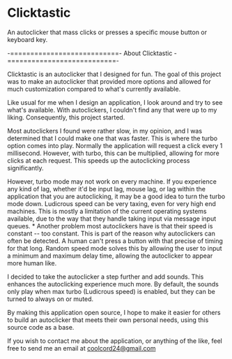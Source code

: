 Clicktastic
===========

An autoclicker that mass clicks or presses a specific mouse button or keyboard key.

-===========================- About Clicktastic -===========================-

Clicktastic is an autoclicker that I designed for fun. The goal of this 
project was to make an autoclicker that provided more options and allowed
for much customization compared to what's currently available.

Like usual for me when I design an application, I look around and try to see
what's available. With autoclickers, I couldn't find any that were up to my
liking. Consequently, this project started.

Most autoclickers I found were rather slow, in my opinion, and I was determined
that I could make one that was faster. This is where the turbo option comes 
into play. Normally the application will request a click every 1 millisecond.
However, with turbo, this can be multiplied, allowing for more clicks at each
request. This speeds up the autoclicking process significantly.

However, turbo mode may not work on every machine. If you experience any kind
of lag, whether it'd be input lag, mouse lag, or lag within the application 
that you are autoclicking, it may be a good idea to turn the turbo mode down.
Ludicrous speed can be very taxing, even for very high end machines. This is 
mostly a limitation of the current operating systems available, due to the
way that they handle taking input via message input queues.
 * 
Another problem most autoclickers have is that their speed is constant -- too
constant. This is part of the reason why autoclickers can often be detected.
A human can't press a button with that precise of timing for that long.
Random speed mode solves this by allowing the user to input a minimum and 
maximum delay time, allowing the autoclicker to appear more human like.

I decided to take the autoclicker a step further and add sounds. This enhances
the autoclicking experience much more. By default, the sounds only play when
max turbo (Ludicrous speed) is enabled, but they can be turned to always on or
muted.

By making this application open source, I hope to make it easier for others
to build an autoclicker that meets their own personal needs, using this
source code as a base.

If you wish to contact me about the application, or anything of the like,
feel free to send me an email at coolcord24@gmail.com
